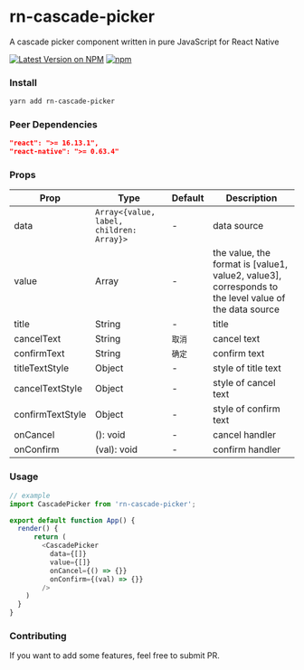 # rn-cascade-picker

A cascade picker component written in pure JavaScript for React Native

[![Latest Version on NPM](https://img.shields.io/npm/v/rn-cascade-picker.svg?style=flat-square)](https://npmjs.com/package/rn-cascade-picker)
[![npm](https://img.shields.io/npm/dt/rn-cascade-picker.svg?style=flat-square)](https://www.npmjs.com/package/rn-cascade-picker)

### Install

```sh
yarn add rn-cascade-picker
```

### Peer Dependencies

```json
"react": ">= 16.13.1",
"react-native": ">= 0.63.4"
```

### Props

| Prop             | Type                                     | Default | Description                                                                                          |
| ---------------- | ---------------------------------------- | ------- | ---------------------------------------------------------------------------------------------------- |
| data             | `Array<{value, label, children: Array}>` | -       | data source                                                                                          |
| value            | Array                                    | -       | the value, the format is [value1, value2, value3], corresponds to the level value of the data source |
| title            | String                                   | -       | title                                                                                                |
| cancelText       | String                                   | `取消`  | cancel text                                                                                          |
| confirmText      | String                                   | `确定`  | confirm text                                                                                         |
| titleTextStyle   | Object                                   | -       | style of title text                                                                                  |
| cancelTextStyle  | Object                                   | -       | style of cancel text                                                                                 |
| confirmTextStyle | Object                                   | -       | style of confirm text                                                                                |
| onCancel         | (): void                                 | -       | cancel handler                                                                                       |
| onConfirm        | (val): void                              | -       | confirm handler                                                                                      |

### Usage

```js
// example
import CascadePicker from 'rn-cascade-picker';

export default function App() {
  render() {
      return (
        <CascadePicker
          data={[]}
          value={[]}
          onCancel={() => {}}
          onConfirm={(val) => {}}
        />
    )
  }
}
```

### Contributing
If you want to add some features, feel free to submit PR.
